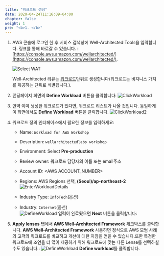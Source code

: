 ```yaml
---
title: "워크로드 생성"
date: 2020-04-24T11:16:09-04:00
chapter: false
weight: 1
pre: "<b>1. </b>"
---
```




1. AWS 콘솔에 로그인 한 후 서비스 검색창에 Well-Architected Tools을 입력합니다. 
    링크를 통해 바로갈 수 있습니다. : [https://console.aws.amazon.com/wellarchitected/](https://console.aws.amazon.com/wellarchitected/).

    ![Select WAT](/watool/100_Walkthrough_of_the_Well-Architected_Tool/Images/AWSWAT0.png)

    Well-Architected 리뷰는 [워크로드](https://wa.aws.amazon.com/wat.concept.workload.en.html)단위로 생성합니다(워크로드는 비지니스 가치를 제공하는 단위로 식별됩니다.). 

1. 랜딩페이지 회면의 **Define Workload** 버튼을 클릭합니다:
    ![ClickWorkload](/watool/100_Walkthrough_of_the_Well-Architected_Tool/Images/AWSWAT1.png)

1. 만약 이미 생성한 워크로드가 있다면, 워크로드 리스트가 나올 것입니다. 동일하게 이 화면에서도 **Define Workload** 버튼을 클릭합니다.
    ![ClickWorkload2](/watool/100_Walkthrough_of_the_Well-Architected_Tool/Images/AWSWAT2.png)

1. 워크로드 정의 인터페이스에서 필요한 정보를 입력하세요:
    - Name: `Workload for AWS Workshop`  
    - Description: `wellarchitectedlabs workshop`  
    - Environment: Select **Pre-production**  
    - Review owner: 워크로드 담당자의 이름 또는 email주소
    - Account ID: \<AWS ACCOUNT_NUMBER\>
    - Regions: AWS Regions 선택, **(Seoul)/ap-northeast-2**  
    ![EnterWorkloadDetails](/watool/100_Walkthrough_of_the_Well-Architected_Tool/Images/watools-workload.png)
  
    - Industry Type: `InfoTech`(옵션) 
    - Industry: `Internet`(옵션)  
    ![DefineWorkload](/watool/100_Walkthrough_of_the_Well-Architected_Tool/Images/watools-workload2.png)
    입력이 완료됬으면 **Next** 버튼을 클릭합니다:

1. **Apply lenses** 탭에서  **AWS Well-Architected Framework** 체크박스를 클릭합니다. **AWS Well-Architected Framework** 사용하면 정식으로 AWS 모범 사례와 고객의 워크로드를 비교하고 개선에 대한 지침을 얻을 수 있습니다.또한 특정한 워크로드에 조언을 더 많이 제공하기 위해 워크로드에 맞는 다른 Lense를 선택하실 수도 있습니다.:
    ![DefineWorkload](/watool/100_Walkthrough_of_the_Well-Architected_Tool/Images/watools-workload3.png)
    **Define workload**를 클릭합니다.
